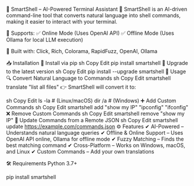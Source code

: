 🌟 SmartShell – AI-Powered Terminal Assistant
🚀 SmartShell is an AI-driven command-line tool that converts natural language into shell commands, making it easier to interact with your terminal.

🔹 Supports:
✅ Online Mode (Uses OpenAI API)
✅ Offline Mode (Uses Ollama for local LLM execution)

🎨 Built with: Click, Rich, Colorama, RapidFuzz, OpenAI, Ollama

📥 Installation
🔹 Install via pip
sh
Copy
Edit
pip install smartshell
🔹 Upgrade to the latest version
sh
Copy
Edit
pip install --upgrade smartshell
🚀 Usage
🔍 Convert Natural Language to Commands
sh
Copy
Edit
smartshell translate "list all files"
👉 SmartShell will convert it to:

sh
Copy
Edit
ls -la  # (Linux/macOS)
dir /a  # (Windows)
➕ Add Custom Commands
sh
Copy
Edit
smartshell add "show my IP" "ipconfig" "ifconfig"
❌ Remove Custom Commands
sh
Copy
Edit
smartshell remove "show my IP"
🔄 Update Commands from a Remote JSON
sh
Copy
Edit
smartshell update https://example.com/commands.json
⚙️ Features
✔ AI-Powered – Understands natural language queries
✔ Offline & Online Support – Uses OpenAI API online, Ollama for offline mode
✔ Fuzzy Matching – Finds the best matching command
✔ Cross-Platform – Works on Windows, macOS, and Linux
✔ Custom Commands – Add your own translations

🛠️ Requirements
Python 3.7+

pip install smartshell

